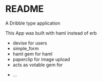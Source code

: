 # README

A Dribble type application

This App was built with haml instead of erb
- devise for users
- simple_form
- haml gem for haml
- paperclip for image upload
- acts as votable gem for 



* ...
